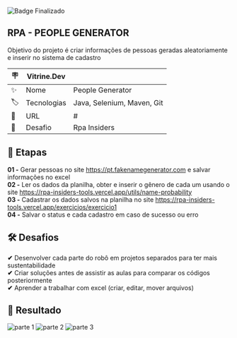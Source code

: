 ![Badge Finalizado](http://img.shields.io/static/v1?label=STATUS&message=%20FINALIZADO&color=GREEN&style=for-the-badge)
## RPA - PEOPLE GENERATOR
Objetivo do projeto é criar informações de pessoas geradas aleatoriamente e inserir no sistema de cadastro

|🪧| Vitrine.Dev||
|-|-|-|
|✨| Nome|	People Generator|
|🏷️| Tecnologias|	Java, Selenium, Maven, Git|
|🚀| URL|	# |
|🤿| Desafio|	Rpa Insiders |


## 🚀 Etapas

**01 -** Gerar pessoas no site https://pt.fakenamegenerator.com e salvar informações no excel <br>
**02 -** Ler os dados da planilha, obter e inserir o gênero de cada um usando o site https://rpa-insiders-tools.vercel.app/utils/name-probability<br>
**03 -** Cadastrar os dados salvos na planilha no site https://rpa-insiders-tools.vercel.app/exercicios/exercicio1 <br>
**04 -** Salvar o status e cada cadastro em caso de sucesso ou erro <br>

## 🛠️ Desafios

**✔** Desenvolver cada parte do robô em projetos separados para ter mais sustentabilidade <br>
**✔** Criar soluções antes de assistir as aulas para comparar os códigos posteriormente <br>
**✔** Aprender a trabalhar com excel (criar, editar, mover arquivos) <br>

## 🎉 Resultado
![parte 1](https://user-images.githubusercontent.com/56274379/213871030-555d111b-2231-4cf7-b790-1dcd747b84d3.gif)
![parte 2](https://user-images.githubusercontent.com/56274379/213871036-caf94a7a-8f5c-4561-9ec9-55d3c26d01e6.gif)
![parte 3](https://user-images.githubusercontent.com/56274379/213871024-eac86199-ea5e-48a7-a6ee-416e88ad8e4f.gif)




